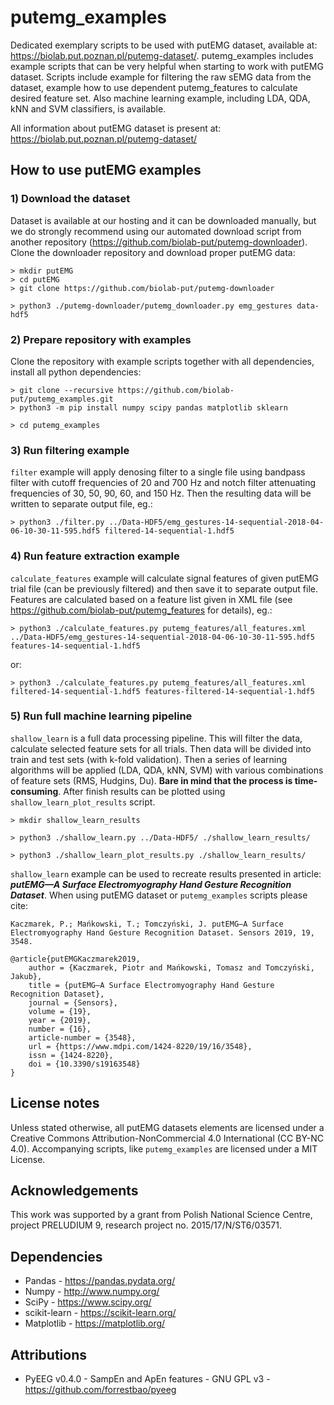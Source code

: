 # putemg_examples

Dedicated exemplary scripts to be used with putEMG dataset, available at: https://biolab.put.poznan.pl/putemg-dataset/.
putemg_examples includes example scripts that can be very helpful when starting to work with putEMG dataset.
Scripts include example for filtering the raw sEMG data from the dataset, example how to use dependent putemg_features 
to calculate desired feature set. Also machine learning example, including LDA, QDA, kNN and SVM classifiers, is available.

All information about putEMG dataset is present at: https://biolab.put.poznan.pl/putemg-dataset/

## How to use putEMG examples

### 1) Download the dataset

Dataset is available at our hosting and it can be downloaded manually, but we do strongly recommend using our automated 
download script from another repository (https://github.com/biolab-put/putemg-downloader). Clone the downloader 
repository and download proper putEMG data:

```shell
> mkdir putEMG
> cd putEMG
> git clone https://github.com/biolab-put/putemg-downloader

> python3 ./putemg-downloader/putemg_downloader.py emg_gestures data-hdf5
```

### 2) Prepare repository with examples

Clone the repository with example scripts together with all dependencies, install all python dependencies:

```shell
> git clone --recursive https://github.com/biolab-put/putemg_examples.git
> python3 -m pip install numpy scipy pandas matplotlib sklearn

> cd putemg_examples
```

### 3) Run filtering example

`filter` example will apply denosing filter to a single file using bandpass filter with cutoff frequencies of 20 and 700 Hz and notch filter attenuating frequencies of 30, 50, 90, 60, and 150 Hz. Then the resulting data will be written to separate output file, eg.:

```shell
> python3 ./filter.py ../Data-HDF5/emg_gestures-14-sequential-2018-04-06-10-30-11-595.hdf5 filtered-14-sequential-1.hdf5
```

### 4) Run feature extraction example

`calculate_features` example will calculate signal features of given putEMG trial file (can be previously filtered) 
and then save it to separate output file. Features are calculated based on a feature list given in XML file 
(see https://github.com/biolab-put/putemg_features for details), eg.:

```shell
> python3 ./calculate_features.py putemg_features/all_features.xml ../Data-HDF5/emg_gestures-14-sequential-2018-04-06-10-30-11-595.hdf5 features-14-sequential-1.hdf5
```

or:

```shell
> python3 ./calculate_features.py putemg_features/all_features.xml filtered-14-sequential-1.hdf5 features-filtered-14-sequential-1.hdf5
```

### 5) Run full machine learning pipeline

`shallow_learn` is a full data processing pipeline. This will filter the data, calculate selected feature sets for all 
trials. Then data will be divided into train and test sets (with k-fold validation). Then a series of learning algorithms
will be applied (LDA, QDA, kNN, SVM) with various combinations of feature sets (RMS, Hudgins, Du). 
**Bare in mind that the process is time-consuming**. After finish results can be plotted using `shallow_learn_plot_results` 
script.

```shell
> mkdir shallow_learn_results

> python3 ./shallow_learn.py ../Data-HDF5/ ./shallow_learn_results/

> python3 ./shallow_learn_plot_results.py ./shallow_learn_results/
```

`shallow_learn` example can be used to recreate results presented in article: ***putEMG—A Surface Electromyography Hand Gesture Recognition Dataset***. When using putEMG dataset or `putemg_examples` scripts please cite: 

```text
Kaczmarek, P.; Mańkowski, T.; Tomczyński, J. putEMG—A Surface Electromyography Hand Gesture Recognition Dataset. Sensors 2019, 19, 3548. 
 
@article{putEMGKaczmarek2019,
	author = {Kaczmarek, Piotr and Mańkowski, Tomasz and Tomczyński, Jakub},
	title = {putEMG—A Surface Electromyography Hand Gesture Recognition Dataset},
	journal = {Sensors},
	volume = {19},
	year = {2019},
	number = {16},
	article-number = {3548},
	url = {https://www.mdpi.com/1424-8220/19/16/3548},
	issn = {1424-8220},
	doi = {10.3390/s19163548}
}
```

## License notes

Unless stated otherwise, all putEMG datasets elements are licensed under a Creative Commons Attribution-NonCommercial 
4.0 International (CC BY-NC 4.0). Accompanying scripts, like `putemg_examples` are licensed under a MIT License.

## Acknowledgements

This work was supported by a grant from Polish National Science Centre, project PRELUDIUM 9, research project 
no. 2015/17/N/ST6/03571.

## Dependencies
* Pandas - https://pandas.pydata.org/
* Numpy - http://www.numpy.org/
* SciPy - https://www.scipy.org/
* scikit-learn - https://scikit-learn.org/
* Matplotlib - https://matplotlib.org/

## Attributions
* PyEEG v0.4.0 - SampEn and ApEn features - GNU GPL v3 - https://github.com/forrestbao/pyeeg
